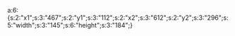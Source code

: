 a:6:{s:2:"x1";s:3:"467";s:2:"y1";s:3:"112";s:2:"x2";s:3:"612";s:2:"y2";s:3:"296";s:5:"width";s:3:"145";s:6:"height";s:3:"184";}